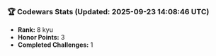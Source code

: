 ### 🏆 Codewars Stats (Updated: 2025-09-23 14:08:46 UTC)

- **Rank:** 8 kyu
- **Honor Points:** 3
- **Completed Challenges:** 1
